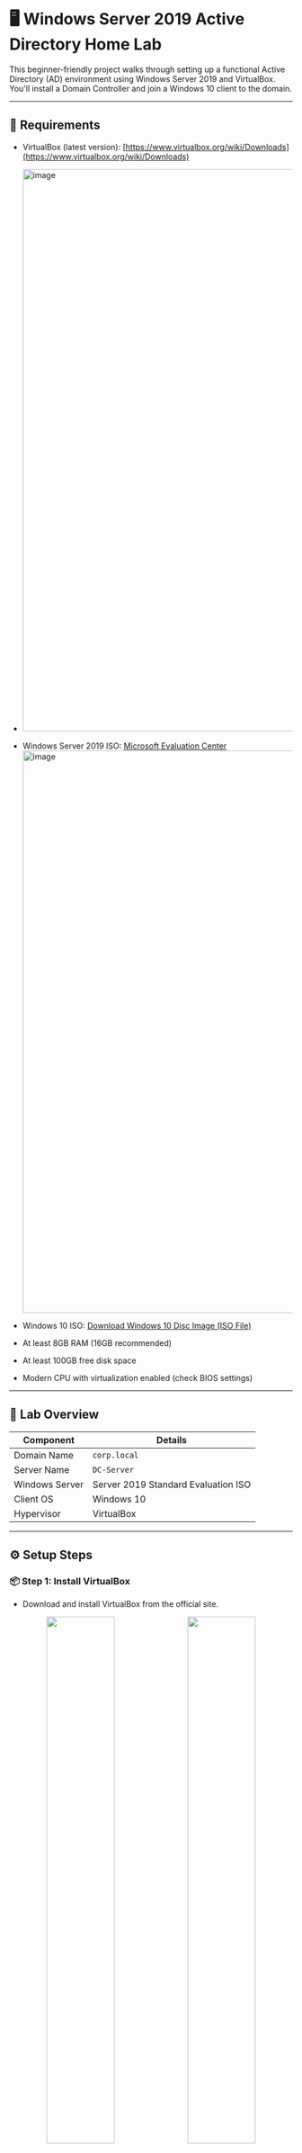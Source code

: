  # 🖥️ Windows Server 2019 Active Directory Home Lab

This beginner-friendly project walks through setting up a functional Active Directory (AD) environment using Windows Server 2019 and VirtualBox. You'll install a Domain Controller and join a Windows 10 client to the domain.

---

## 📌 Requirements

- VirtualBox (latest version): [https://www.virtualbox.org/wiki/Downloads](https://www.virtualbox.org/wiki/Downloads)
- <img width="1000" height="1000" alt="image" src="https://github.com/user-attachments/assets/41fdc04d-5b79-4027-aa32-0eea65513757" />

- Windows Server 2019 ISO: [Microsoft Evaluation Center](https://www.microsoft.com/en-us/evalcenter/evaluate-windows-server-2019)
  <img width="1000" height="1000" alt="image" src="https://github.com/user-attachments/assets/a428b1e8-d0f4-497c-8ae0-f5b988f63957" />

- Windows 10 ISO: [Download Windows 10 Disc Image (ISO File)](https://www.microsoft.com/en-us/software-download/windows10ISO)
- At least 8GB RAM (16GB recommended)
- At least 100GB free disk space
- Modern CPU with virtualization enabled (check BIOS settings)

---

## 🧪 Lab Overview

| Component         | Details                                |
|------------------|----------------------------------------|
| Domain Name       | `corp.local`                          |
| Server Name       | `DC-Server`                           |
| Windows Server    | Server 2019 Standard Evaluation ISO   |
| Client OS         | Windows 10                            |
| Hypervisor        | VirtualBox                            |

---

## ⚙️ Setup Steps

### 📦 Step 1: Install VirtualBox

- Download and install VirtualBox from the official site.
<p align="center">
  <img src="https://github.com/user-attachments/assets/82cd20d3-0acd-45d7-83cb-8ef246c49375" width="49%" />
  <img src="https://github.com/user-attachments/assets/5b60d865-5793-4b14-9386-7ece0914611d" width="49%" />

- Once you see this screen you have suceesfully intalled Virtualbox.
</p>
<img width="1000" height="850" alt="image" src="https://github.com/user-attachments/assets/c0db9dbc-c8b4-4c87-b8e0-d77899124890" />



### 💽 Step 2: Create a VM for Windows Server 2019

- Open VirtualBox and create a new VM
- Assign 4GB RAM (or more)
- Choose “Create a virtual hard disk now” (min. 60GB)
- Attach the Server 2019 ISO as a virtual optical disk

---

### 🪟 Step 3: Install Windows Server 2019

- Boot into the ISO
- Select language and install version (Standard Edition with Desktop Experience)
- Set administrator password during installation
- Login to the system after reboot

---

### 🛡️ Step 4: Install Active Directory Domain Services

After installation, your **Server Manager** dashboard will show a new "AD DS" role added in the left pane. This confirms that Active Directory Domain Services is installed.

<img width="1921" height="1080" alt="image" src="https://github.com/user-attachments/assets/fe721ce9-c376-4e21-a76c-bdec51732c63" />

1. Open **Server Manager**
2. Click **Add Roles and Features**
3. Select `Active Directory Domain Services (AD DS)`
<p align="center">
  <img src="https://github.com/user-attachments/assets/f8bd2dfb-38b1-4ddf-aa2f-20abaa392942" alt="Image 1" width="48%">
  <img src="https://github.com/user-attachments/assets/f7d15826-2255-4c79-929a-378fe44d1823" alt="Image 2" width="48%">
</p>

4. Follow the wizard, then click **Promote this server to a domain controller**
   <img width="1000" height="900" alt="image" src="https://github.com/user-attachments/assets/38411c2e-013f-4cb9-8246-bdc972111b1a" />

6. Create a new forest and domain (e.g., `corp.local`)
7. In the **Deployment Configuration** window, choose “Add a new forest” and enter your root domain name (e.g., `corp.local`).
8. On the **Domain Controller Options** screen, select Forest functional level and Domain functional level (keep default: Windows Server 2016), and set a **DSRM password**.
9. Prerequisites will be checked. If all pass, click **Install** to begin domain controller promotion.
10. Server will reboot automatically once setup is complete.




🗂️ Step 5: Create Organizational Units (OUs)
📸 Screenshot Example: Display the OU structure in **Active Directory Users and Computers** showing your new OUs (e.g., `Users`, `Computers`, `IT`, `HR`, `Sales`).

Save as: `screenshots/ou-structure.png`

Creating OUs helps you organize users and computers logically. This allows for better Group Policy application and delegated administration.

You can create the OUs manually using **Active Directory Users and Computers**

#### 🧩 Example OU Structure:
```
corp.local
├── Users
│   ├── IT
│   ├── HR
│   ├── Sales
├── Computers
│   ├── IT-Computers
│   ├── HR-Computers
│   ├── Sales-Computers
```


### 🌐 Step 6: Configure Static IP  

Steps:
1. Open **Control Panel** and go to:
   `Network and Internet > Network and Sharing Center > Change adapter settings`
  <table>
  <tr>
    <td>
      <img src="https://github.com/user-attachments/assets/dfdaa11e-da95-4d3a-95c4-7a73cb78e123" width="600"/>
    </td>
    <td>
      <img src="https://github.com/user-attachments/assets/283fbe75-a89b-410b-a208-2fb94ca0bf9f" width="600"/>
    </td>
  </tr>
</table>
<img width="1902" height="1062" alt="image" src="https://github.com/user-attachments/assets/63877d3b-c296-40cc-b5e6-2bdf86ca8c54" />


3. Right-click your **Ethernet** adapter and choose **Properties**
4. Double-click on `Internet Protocol Version 4 (TCP/IPv4)`
5. Select **Use the following IP address** and enter:
   - IP address: `192.168.1.2`
   - Subnet mask: `255.255.255.0`
   - Default gateway: `192.168.1.1`
   - Preferred DNS server: `127.0.0.1`
6. Click **OK** to apply changes

This ensures your Windows Server has a static IP address, which is required for reliable DNS and domain controller functionality.

📸 Screenshot Examples:
- `screenshots/control-panel-network.png`
- `screenshots/network-adapter-properties.png`
- `screenshots/ipv4-settings.png`

### 🧑‍💼 Step 7: Add Users with PowerShell  

Steps:

1.On the Windows Server VM, open Notepad.

2.then save the Notepad file as users.csv

📌 Note: Your user list may be different from mine; it just needs to follow the same format as the one shown below.

3.Customize the users.csv file with names, usernames, departments, and OUs.




   <img width="1110" height="1100" alt="image" src="https://github.com/user-attachments/assets/3649c329-33a6-4938-8c31-5405d9844f54" />

4. Open PowerShell as an Administrator on your domain controller: your server vm
5. Copy and paste the scripts below into PowerShell and press Enter.

📌 Note:
Before running these scripts, 
make sure:

You have saved your users.csv file to the Desktop of the Server VM.

You are running PowerShell as Administrator.
# Import users from CSV file
📌 Note:
run this script first 
```powershell
$users = Import-Csv "C:\Users\Administrator\Desktop\users.csv"
```
<img width="1920" height="1080" alt="image" src="https://github.com/user-attachments/assets/e07ea84b-6167-40cb-a9f5-a03889369a2b" />



   # Loop through each user entry
📌 Note:
after running the script above you may now run this script
```powershell
foreach ($user in $users) {
    $OUPath = "OU=$($user.OU),DC=corp,DC=local"

    New-ADUser `
        -Name "$($user.FirstName) $($user.LastName)" `
        -GivenName $user.FirstName `
        -Surname $user.LastName `
        -SamAccountName $user.Username `
        -UserPrincipalName "$($user.Username)@corp.local" `
        -Path $OUPath `
        -AccountPassword (ConvertTo-SecureString "Password123!" -AsPlainText -Force) `
        -Enabled $true
}
```


   <img width="1823" height="1069" alt="image" src="https://github.com/user-attachments/assets/876f4104-563d-471a-b834-58866e309e40" />
   

7. Verify users are created under the correct OUs




## 🧩 Step 8: Configure Static IP and Join Client to Domain



### 🔧 Part A: Set Static IP for Windows 10 Client

1. On the Windows 10 client, go to **Control Panel** > **Network and Sharing Center**  
2. Click **Change adapter settings** on the left pane  
3. Right-click your active Ethernet connection and select **Properties**  
4. Select **Internet Protocol Version 4 (TCP/IPv4)** and click **Properties**  
5. Choose **Use the following IP address** and set:

   - **IP address:** `192.168.1.10` *(or any IP in the same subnet as your server)*
   - **Subnet mask:** `255.255.255.0`
   - **Default gateway:** `192.168.1.1` *(optional, needed if using internet)*
   
6. Set **Preferred DNS server** to your **Domain Controller’s IP** (e.g., `192.168.1.2`)  
7. Click **OK**, then **Close**

> 🛠️ *This step is critical so the client can resolve and locate the Domain Controller.*
- `screenshots/static-ip-settings.png`
- `screenshots/client-system-properties.png`

---

### 🤝 Part B: Join Windows 10 to the Domain

1. Go to **System Properties**  
   - Right-click **This PC** > **Properties**
   - Click **Advanced system settings**
   - Under the **Computer Name** tab, click **Change**

2. In the **Domain** field, enter your domain name (e.g., `corp.local`)  
3. Click **OK**  
4. When prompted, enter **Domain Admin credentials** (e.g., `corp\Administrator`)  
5. If successful, you will see: **"Welcome to the domain"**  
6. Click **OK** and restart the Windows 10 client  
7. On the login screen, click **Other User** and sign in as:  
   `corp\studentuser1`
   *(Replace with the domain username you created earlier)*

   <img width="1000" height="1000" alt="image" src="https://github.com/user-attachments/assets/7fdffa6f-9721-421a-a739-604b8cf45fbb" />


✅ If login is successful, your Windows 10 client is now part of the domain and can be managed through Group Policy and Active Directory tools.
### 📸 Screenshots:
- `screenshots/domain-join-success.png`


📌 Note:
If you forget the password for the domain user account, you can reset it directly from the Windows Server VM using Active Directory Users and Computers:

Open Server Manager

Go to Tools → Active Directory Users and Computers

Navigate to the appropriate OU and locate the user account

Right-click the user and select Reset Password

Enter a new password, confirm it, and uncheck User must change password at next logon if needed

This will allow you to log back into the Windows 10 client using the updated credentials.

## 🏁 Completion

Once complete, this lab will help you showcase:
- VirtualBox VM setup and OS install
- Active Directory configuration
- User and OU management via GUI + PowerShell
- Domain join and client integration

---

> Created by Abdul Giwa | For portfolio and job-readiness demonstration


---




